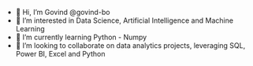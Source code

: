 - 👋 Hi, I’m Govind @govind-bo
- 👀 I’m interested in Data Science, Artificial Intelligence and Machine Learning
- 🌱 I’m currently learning Python - Numpy
- 💞 I’m looking to collaborate on data analytics projects, leveraging SQL, Power BI, Excel and Python


<!---
govind-bo/govind-bo is a ✨ special ✨ repository because its `README.md` (this file) appears on your GitHub profile.
You can click the Preview link to take a look at your changes.
--->
